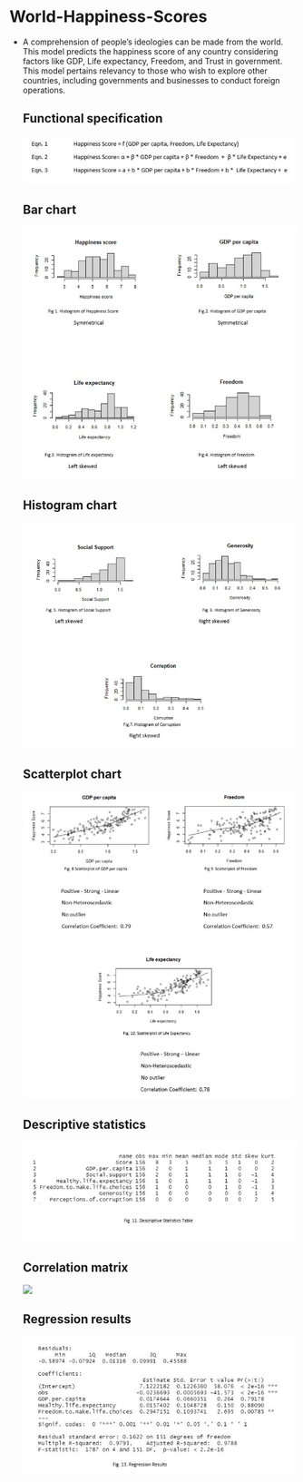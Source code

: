 # World-Happiness-Scores

- A comprehension of people’s ideologies can be made from the world. This model predicts the happiness score 
  of any country considering factors like GDP, Life expectancy, Freedom, and Trust in government. This model 
  pertains relevancy to those who wish to explore other countries, including governments and businesses to conduct 
  foreign operations. 
  
  ## Functional specification
  ![](world_happiness/ss/func.JPG)
  
  ## Bar chart
  ![](world_happiness/ss/bar.JPG)
  
  ## Histogram chart
  ![](world_happiness/ss/hist.JPG)

  ## Scatterplot chart
  ![](world_happiness/ss/scatter.JPG)
  
  ## Descriptive statistics
  ![](world_happiness/ss/desc.JPG)
  
  ## Correlation matrix
  ![](world_happiness/cor/cor.JPG)
  
  ## Regression results
  ![](world_happiness/ss/reg.JPG)

